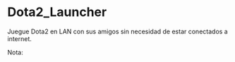 # Dota2_Launcher

Juegue Dota2 en LAN con sus amigos sin necesidad de estar conectados a internet.

Nota: 
